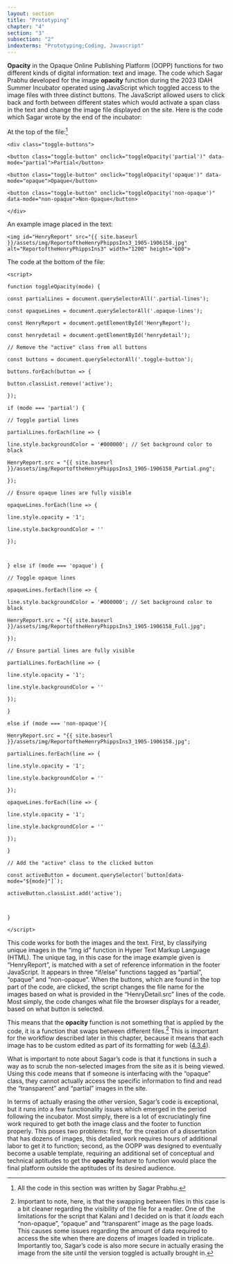 ```yaml
---
layout: section
title: "Prototyping"
chapter: "4"
section: "3"
subsection: "2"
indexterms: "Prototyping;Coding, Javascript"
---
```


<span data-tooltip aria-haspopup="true" class="has-tip" data-disable-hover="false" tabindex="1" data-title="Opacity is a rights-based philosophical framework that assumes humans have a right to not be known in knowledge systems."><b>Opacity</b></span> in the Opaque Online Publishing Platform (OOPP) functions for two different kinds of digital information: text and image. The code which Sagar Prabhu developed for the image <span data-tooltip aria-haspopup="true" class="has-tip" data-disable-hover="false" tabindex="1" data-title="Opacity is a rights-based philosophical framework that assumes humans have a right to not be known in knowledge systems."><b>opacity</b></span> function during the 2023 IDAH Summer Incubator operated using JavaScript which toggled access to the image files with three distinct buttons. The JavaScript allowed users to click back and forth between different states which would activate a span class in the text and change the image file displayed on the site. Here is the code which Sagar wrote by the end of the incubator:

At the top of the file:[^fn1]

    <div class="toggle-buttons">

    <button class="toggle-button" onclick="toggleOpacity('partial')" data-mode="partial">Partial</button>

    <button class="toggle-button" onclick="toggleOpacity('opaque')" data-mode="opaque">Opaque</button>

    <button class="toggle-button" onclick="toggleOpacity('non-opaque')" data-mode="non-opaque">Non-Opaque</button>

    </div>

An example image placed in the text:

    <img id="HenryReport" src="{{ site.baseurl }}/assets/img/ReportoftheHenryPhippsIns3_1905-1906158.jpg" alt="ReportoftheHenryPhippsIns3" width="1200" height="600">

The code at the bottom of the file:

    <script>

    function toggleOpacity(mode) {

    const partialLines = document.querySelectorAll('.partial-lines');

    const opaqueLines = document.querySelectorAll('.opaque-lines');

    const HenryReport = document.getElementById('HenryReport');

    const henrydetail = document.getElementById('henrydetail');

    // Remove the "active" class from all buttons

    const buttons = document.querySelectorAll('.toggle-button');

    buttons.forEach(button => {

    button.classList.remove('active');

    });

    if (mode === 'partial') {

    // Toggle partial lines

    partialLines.forEach(line => {

    line.style.backgroundColor = '#000000'; // Set background color to black

    HenryReport.src = "{{ site.baseurl }}/assets/img/ReportoftheHenryPhippsIns3_1905-1906158_Partial.png";

    });

    // Ensure opaque lines are fully visible

    opaqueLines.forEach(line => {

    line.style.opacity = '1';

    line.style.backgroundColor = ''

    });

            

    } else if (mode === 'opaque') {

    // Toggle opaque lines

    opaqueLines.forEach(line => {

    line.style.backgroundColor = '#000000'; // Set background color to black

    HenryReport.src = "{{ site.baseurl }}/assets/img/ReportoftheHenryPhippsIns3_1905-1906158_Full.jpg";

    });

    // Ensure partial lines are fully visible

    partialLines.forEach(line => {

    line.style.opacity = '1';

    line.style.backgroundColor = ''

    });

    }

    else if (mode === 'non-opaque'){

    HenryReport.src = "{{ site.baseurl }}/assets/img/ReportoftheHenryPhippsIns3_1905-1906158.jpg";

    partialLines.forEach(line => {

    line.style.opacity = '1';

    line.style.backgroundColor = ''

    });

    opaqueLines.forEach(line => {

    line.style.opacity = '1';

    line.style.backgroundColor = ''

    });

    }

    // Add the "active" class to the clicked button

    const activeButton = document.querySelector(`button[data-mode="${mode}"]`);

    activeButton.classList.add('active');

        

    }

    </script>

This code works for both the images and the text. First, by classifying unique images in the “img id” function in Hyper Text Markup Language (HTML). The unique tag, in this case for the image example given is “HenryReport”, is matched with a set of reference information in the footer JavaScript. It appears in three “if/else” functions tagged as “partial”, “opaque” and “non-opaque”. When the buttons, which are found in the top part of the code, are clicked, the script changes the file name for the images based on what is provided in the “HenryDetail.src” lines of the code. Most simply, the code changes what file the browser displays for a reader, based on what button is selected.

This means that the <span data-tooltip aria-haspopup="true" class="has-tip" data-disable-hover="false" tabindex="1" data-title="Opacity is a rights-based philosophical framework that assumes humans have a right to not be known in knowledge systems."><b>opacity</b></span> function is not something that is applied by the code, it is a function that swaps between different files.[^fn2] This is important for the workflow described later in this chapter, because it means that each image has to be custom edited as part of its formatting for web (<a href="{{ site.baseurl }}/narrative/4_3_4">4.3.4</a>).

What is important to note about Sagar’s code is that it functions in such a way as to scrub the non-selected images from the site as it is being viewed. Using this code means that if someone is interfacing with the “opaque” class, they cannot actually access the specific information to find and read the “transparent” and “partial” images in the site. 

In terms of actually erasing the other version, Sagar’s code is exceptional, but it runs into a few functionality issues which emerged in the period following the incubator. Most simply, there is a lot of excruciatingly fine work required to get both the image class and the footer to function properly. This poses two problems: first, for the creation of a dissertation that has dozens of images, this detailed work requires hours of additional labor to get it to function; second, as the OOPP was designed to eventually become a usable template, requiring an additional set of conceptual and technical aptitudes to get the <span data-tooltip aria-haspopup="true" class="has-tip" data-disable-hover="false" tabindex="1" data-title="Opacity is a rights-based philosophical framework that assumes humans have a right to not be known in knowledge systems."><b>opacity</b></span> feature to function would place the final platform outside the aptitudes of its desired audience.

<div class="style-divider">
 	<div class="line"></div>
</div>

[^fn1]: All the code in this section was written by Sagar Prabhu.

[^fn2]: Important to note, here, is that the swapping between files in this case is a bit cleaner regarding the visibility of the file for a reader. One of the limitations for the script that Kalani and I decided on is that it *loads* each “non-opaque”, “opaque” and “transparent” image as the page loads. This causes some issues regarding the amount of data required to access the site when there are dozens of images loaded in triplicate. Importantly too, Sagar’s code is also more secure in actually erasing the image from the site until the version toggled is actually brought in.